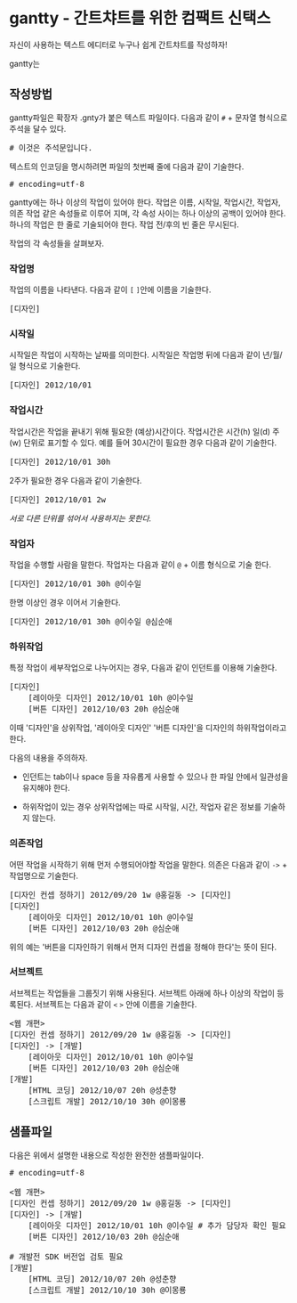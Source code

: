 # gantty - 간트챠트를 위한 컴팩트 신택스

자신이 사용하는 텍스트 에디터로 누구나 쉽게 간트챠트를 작성하자!

gantty는 

## 작성방법

gantty파일은 확장자 .gnty가 붙은 텍스트 파일이다.
다음과 같이 `#` + 문자열 형식으로 주석을 달수 있다.

<pre>
# 이것은 주석문입니다.
</pre>

텍스트의 인코딩을 명시하려면 파일의 첫번째 줄에 다음과 같이 기술한다.

<pre>
# encoding=utf-8
</pre>

gantty에는 하나 이상의 작업이 있어야 한다. 작업은 이름, 시작일, 작업시간, 작업자, 의존 작업 같은 속성들로 이루어 지며, 각 속성 사이는 하나 이상의 공백이 있어야 한다. 하나의 작업은 한 줄로 기술되어야 한다. 작업 전/후의 빈 줄은 무시된다.

작업의 각 속성들을 살펴보자.

### 작업명
작업의 이름을 나타낸다.
다음과 같이 `[` `]`안에 이름을 기술한다.

<pre>
[디자인]
</pre>

### 시작일
시작일은 작업이 시작하는 날짜를 의미한다.
시작일은 작업명 뒤에 다음과 같이 년/월/일 형식으로 기술한다.

<pre>
[디자인] 2012/10/01
</pre>

### 작업시간
작업시간은 작업을 끝내기 위해 필요한 (예상)시간이다. 
작업시간은 시간(h) 일(d) 주(w) 단위로 표기할 수 있다. 
예를 들어 30시간이 필요한 경우 다음과 같이 기술한다.

<pre>
[디자인] 2012/10/01 30h
</pre>

2주가 필요한 경우 다음과 같이 기술한다.

<pre>
[디자인] 2012/10/01 2w
</pre>

*서로 다른 단위를 섞어서 사용하지는 못한다.*

### 작업자
작업을 수행할 사람을 말한다.
작업자는 다음과 같이 `@` + 이름 형식으로 기술 한다.

<pre>
[디자인] 2012/10/01 30h @이수일
</pre>

한명 이상인 경우 이어서 기술한다.

<pre>
[디자인] 2012/10/01 30h @이수일 @심순애
</pre>

### 하위작업
특정 작업이 세부작업으로 나누어지는 경우, 다음과 같이 인던트를 이용해 기술한다.

<pre>
[디자인]
    [레이아웃 디자인] 2012/10/01 10h @이수일
    [버튼 디자인] 2012/10/03 20h @심순애
</pre>

이때 '디자인'을 상위작업, '레이아웃 디자인' '버튼 디자인'을 디자인의 하위작업이라고 한다.

다음의 내용을 주의하자.

* 인던트는 tab이나 space 등을 자유롭게 사용할 수 있으나 한 파일 안에서 일관성을 유지해야 한다.

* 하위작업이 있는 경우 상위작업에는 따로 시작일, 시간, 작업자 같은 정보를 기술하지 않는다.


### 의존작업
어떤 작업을 시작하기 위해 먼저 수행되어야할 작업을 말한다.
의존은 다음과 같이 `->` + 작업명으로 기술한다.

<pre>
[디자인 컨셉 정하기] 2012/09/20 1w @홍길동 -> [디자인]
[디자인]
    [레이아웃 디자인] 2012/10/01 10h @이수일
    [버튼 디자인] 2012/10/03 20h @심순애
</pre>

위의 예는 '버튼을 디자인하기 위해서 먼저 디자인 컨셉을 정해야 한다'는 뜻이 된다.

### 서브젝트

서브젝트는 작업들을 그룹짓기 위해 사용된다. 서브젝트 아래에 하나 이상의 작업이 등록된다.
서브젝트는 다음과 같이 `<` `>` 안에 이름을 기술한다.

<pre>
&lt;웹 개편&gt;
[디자인 컨셉 정하기] 2012/09/20 1w @홍길동 -> [디자인]
[디자인] -> [개발]
    [레이아웃 디자인] 2012/10/01 10h @이수일
    [버튼 디자인] 2012/10/03 20h @심순애
[개발]
    [HTML 코딩] 2012/10/07 20h @성춘향
    [스크립트 개발] 2012/10/10 30h @이몽룡
</pre>

## 샘플파일

다음은 위에서 설명한 내용으로 작성한 완전한 샘플파일이다.

<pre>
# encoding=utf-8

&lt;웹 개편&gt;
[디자인 컨셉 정하기] 2012/09/20 1w @홍길동 -> [디자인]
[디자인] -> [개발]
    [레이아웃 디자인] 2012/10/01 10h @이수일 # 추가 담당자 확인 필요
    [버튼 디자인] 2012/10/03 20h @심순애

# 개발전 SDK 버전업 검토 필요
[개발]
    [HTML 코딩] 2012/10/07 20h @성춘향
    [스크립트 개발] 2012/10/10 30h @이몽룡
</pre>

